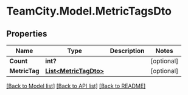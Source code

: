 # TeamCity.Model.MetricTagsDto
## Properties

Name | Type | Description | Notes
------------ | ------------- | ------------- | -------------
**Count** | **int?** |  | [optional] 
**MetricTag** | [**List&lt;MetricTagDto&gt;**](MetricTagDto.md) |  | [optional] 

[[Back to Model list]](../README.md#documentation-for-models) [[Back to API list]](../README.md#documentation-for-api-endpoints) [[Back to README]](../README.md)

